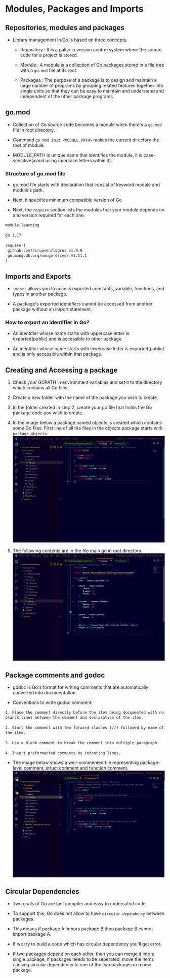 # Modules, Packages and Imports

## Repositories, modules and packages

- Library management in Go is based on three concepts.

  - Repository : It is a palce in version control system where the source code for a project is stored.

  - Module : A module is a collection of Go packages stored in a file tree with a ```go.mod``` file at its root.

  - Packages : The purpose of a package is to design and maintain a large number of programs by grouping related features together into single units so that they can be easy to maintain and understand and independent of the other package programs.

## go.mod

- Collection of Go source code becomes a module when there's a ```go.mod``` file in root directory.

- Command ```go mod init <MODULE_PATH>``` makes the current directory the root of module.

- MODULE_PATH is unique name that identifies the module, it is case-sensitive(avoid using upercase letters within it).

### Structure of go.mod file

- go.mod file starts with declaration that consist of keyword module and module's path.

- Next, it specifies minimum compatible version of Go

- Next, the ```require``` section lists the modules that your module depends on and version required for each one.

```text
module learning

go 1.17

require (
 github.com/sirupsen/logrus v1.9.0
 go.mongodb.org/mongo-driver v1.11.1
)
```

## Imports and Exports

- ```import``` allows you to access exported constants, variable, functions, and types in another package.

- A package's exported identifiers cannot be accessed from another package without an import statement.

### How to export an identifier in Go?

- An identifier whose name starts with uppercase letter is exported(public) and is accessible to other package.

- An identifier whose name starts with lowercase letter is exported(public) and is only accessible within that package.

## Creating and Accessing a package

1. Check your GOPATH in environment variables and set it to the directory which contains all Go files.

2. Create a new folder with the name of the package you wish to create.

3. In the folder created in step 2, create your go file that holds the Go package code you wish to create.

4. In the image below a package named objects is created which contains some Go files. First line of all the files in the objects package starts with ```package objects```.
![Alt text](Screenshot%202023-03-14%20115742.png)

5. The following contents are in the file main.go in root directory.
![Alt text](Screenshot%202023-03-14%20115730.png)

## Package comments and godoc

- godoc is Go's format for writing comments that are automatically converted into documentation.

- Conventions to write godoc comment:

```text
1. Place the comment directly before the item being documented with no blanck lines between the comment and declaration of the item.

2. Start the comment with two forward slashes (//) followed by name of the item.

3. Use a blank comment to break the comment into multiple paragraph.

4. Insert preformatted comments by indenting lines.
```

- The image below shows a well-commented file representing package-level comment, struct comment and function comment.
![Alt text](Screenshot%202023-03-14%20122945.png)

## Circular Dependencies

- Two goals of Go are fast compiler and easy to undersatnd code.

- To support this, Go does not allow to have ```circular dependency``` between packages.

- This means if package A impors package B then package B cannot import package A.

- If we try to build a code which has circular dependency you'll get error.

- If two packages depend on each other, then you can merge it into a single package, if packages needs to be seperated, move the items causing circular dependency to one of the two packages or a new package.